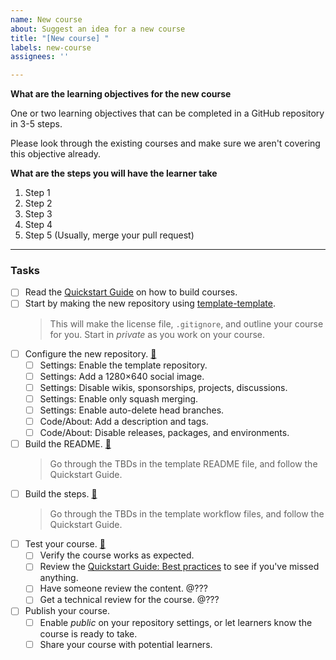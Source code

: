 ```yaml
---
name: New course
about: Suggest an idea for a new course
title: "[New course] "
labels: new-course
assignees: ''

---
```


**What are the learning objectives for the new course**

One or two learning objectives that can be completed in a GitHub repository in 3-5 steps.

Please look through the existing courses and make sure we aren't covering this objective already.

**What are the steps you will have the learner take**

1. Step 1
2. Step 2
3. Step 3
4. Step 4
5. Step 5 (Usually, merge your pull request)

-----

### Tasks

- [ ] Read the [Quickstart Guide](https://github.com/githublearn/quickstart-guide) on how to build courses.
- [ ] Start by making the new repository using [template-template](https://github.com/githublearn/template-template).
  > This will make the license file, `.gitignore`, and outline your course for you.
  > Start in _private_ as you work on your course.
- [ ] Configure the new repository. [🔗](https://github.com/githublearn/quickstart-guide#set-up-your-repository)
  - [ ] Settings: Enable the template repository.
  - [ ] Settings: Add a 1280×640 social image.
  - [ ] Settings: Disable wikis, sponsorships, projects, discussions.
  - [ ] Settings: Enable only squash merging.
  - [ ] Settings: Enable auto-delete head branches.
  - [ ] Code/About: Add a description and tags.
  - [ ] Code/About: Disable releases, packages, and environments.
- [ ] Build the README. [🔗](https://github.com/githublearn/quickstart-guide#writing-your-readme)
  > Go through the TBDs in the template README file, and follow the Quickstart Guide.
- [ ] Build the steps. [🔗](https://github.com/githublearn/quickstart-guide#writing-your-actions-workflow-files)
  > Go through the TBDs in the template workflow files, and follow the Quickstart Guide.
- [ ] Test your course. [🔗](https://github.com/githublearn/quickstart-guide#testing-and-monitoring-your-course)
  - [ ] Verify the course works as expected.
  - [ ] Review the [Quickstart Guide: Best practices](https://github.com/githublearn/quickstart-guide#best-practices-for-building-courses) to see if you've missed anything.
  - [ ] Have someone review the content. @???
  - [ ] Get a technical review for the course. @???
- [ ] Publish your course.
  - [ ] Enable _public_ on your repository settings, or let learners know the course is ready to take.
  - [ ] Share your course with potential learners.
